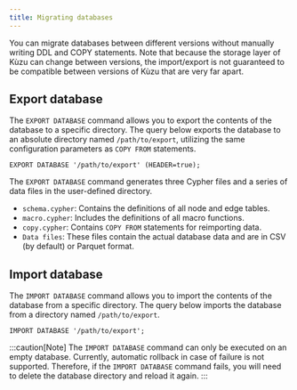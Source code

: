 ```yaml
---
title: Migrating databases
---
```


You can migrate databases between different versions without manually writing DDL and COPY statements.
Note that because the storage layer of Kùzu can change between versions, the import/export is not
guaranteed to be compatible between versions of Kùzu that are very far apart.

## Export database

The `EXPORT DATABASE` command allows you to export the contents of the database to a specific directory.
The query below exports the database to an absolute directory named `/path/to/export`, utilizing the same configuration parameters as `COPY FROM` statements.
```cypher
EXPORT DATABASE '/path/to/export' (HEADER=true);
```

The `EXPORT DATABASE` command generates three Cypher files and a series of data files in the user-defined directory.
- `schema.cypher`: Contains the definitions of all node and edge tables.
- `macro.cypher`: Includes the definitions of all macro functions.
- `copy.cypher`: Contains `COPY FROM` statements for reimporting data.
- `Data files`: These files contain the actual database data and are in CSV (by default) or Parquet format.

## Import database

The `IMPORT DATABASE` command allows you to import the contents of the database from a specific directory.
The query below imports the database from a directory named `/path/to/export`.
```cypher
IMPORT DATABASE '/path/to/export';
```

:::caution[Note]
The `IMPORT DATABASE` command can only be executed on an empty database.
Currently, automatic rollback in case of failure is not supported. Therefore, if the `IMPORT DATABASE` command fails, you will need to delete the database directory and reload it again.
:::

